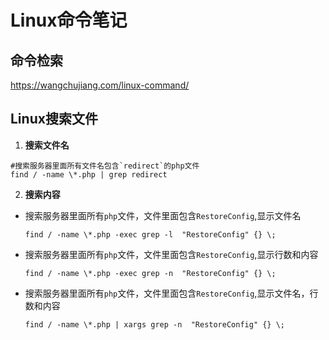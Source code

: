 # Linux命令笔记

## 命令检索

https://wangchujiang.com/linux-command/

## Linux搜索文件

1. **搜索文件名**

```
#搜索服务器里面所有文件名包含`redirect`的php文件
find / -name \*.php | grep redirect
```

2. **搜索内容**

- 搜索服务器里面所有`php`文件，文件里面包含`RestoreConfig`,显示文件名

  ```
  find / -name \*.php -exec grep -l  "RestoreConfig" {} \;
  ```

  

- 搜索服务器里面所有`php`文件，文件里面包含`RestoreConfig`,显示行数和内容

  ```
  find / -name \*.php -exec grep -n  "RestoreConfig" {} \;
  ```

  

- 搜索服务器里面所有`php`文件，文件里面包含`RestoreConfig`,显示文件名，行数和内容

  ```
  find / -name \*.php | xargs grep -n  "RestoreConfig" {} \;
  ```


